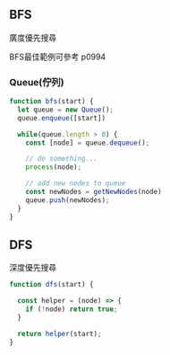 BFS
---
廣度優先搜尋

BFS最佳範例可參考 p0994

### Queue(佇列)

```js
function bfs(start) {
  let queue = new Queue();
  queue.enqueue([start])

  while(queue.length > 0) {
    const [node] = queue.dequeue();

    // do something...
    process(node);

    // add new nodes to queue
    const newNodes = getNewNodes(node)
    queue.push(newNodes);
  }
}
```


DFS
---
深度優先搜尋


```js
function dfs(start) {

  const helper = (node) => {
    if (!node) return true;
  }

  return helper(start);
}
```